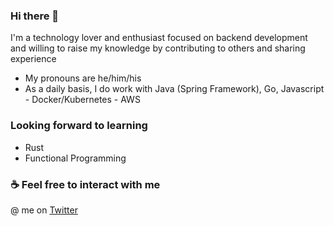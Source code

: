 ### Hi there 👋

I'm a technology lover and enthusiast focused on backend development and willing to raise my knowledge by contributing to others and sharing experience

- My pronouns are he/him/his
- As a daily basis, I do work with Java (Spring Framework), Go, Javascript - Docker/Kubernetes - AWS

### Looking forward to learning

- Rust
- Functional Programming

### ☕ Feel free to interact with me
@ me on [Twitter](https://twitter.com/GabrielF_Mag)